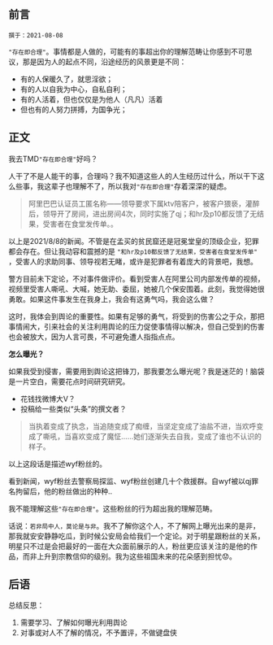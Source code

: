 <!--
 * @Date: 2021-08-08 09:14:39
 * @LastEditors: wenfujie
 * @LastEditTime: 2021-08-08 11:23:48
 * @FilePath: /document-library/articles/个人随想/这个社会怎么了？.md
-->
## 前言
`撰于：2021-08-08`

`"存在即合理"`。事情都是人做的，可能有的事超出你的理解范畴让你感到不可思议，那是因为人的起点不同，沿途经历的风景更是不同：

- 有的人保暖久了，就思淫欲；
- 有的人以自我为中心，自私自利；
- 有的人活着，但也仅仅是为他人（凡凡）活着
- 但也有的人努力拼搏，为国争光；

## 正文
我去TMD`"存在即合理"`好吗？

人干了不是人能干的事，合理吗？我不知道这些人的人生经历过什么，所以干下这么些事，我这辈子也理解不了，所以我对`"存在即合理"`存着深深的疑虑。

> 阿里巴巴认证员工匿名称——领导要求下属ktv陪客户，被客户猥亵，灌醉后，领导开了房间，进出房间4次，同时实施了qj；和hr及p10都反馈了无结果，受害者在食堂发传单。。

以上是2021/8/8的新闻。不管是在孟买的贫民窟还是冠冕堂皇的顶级企业，犯罪都会存在。但让我动容和震撼的是 `"和hr及p10都反馈了无结果，受害者在食堂发传单"` ，受害人的求助同事、领导视若无睹，或许是犯罪者有着庞大的背景吧，我想。

警方目前未下定论，不对事件做评价。看到受害人在阿里公司内部发传单的视频，视频里受害人嘶吼、大喊，她无助、委屈，她被几个保安围着。此刻，我觉得她很勇敢。如果这件事发生在我身上，我会有这勇气吗，我会这么做？

这时，我体会到舆论的重要性。如果有足够的勇气，将受到的伤害公之于众，那把事情闹大，引来社会的关注利用舆论的压力促使事情得以解决，但自己受到的伤害也会被放大，因为人言可畏，不可避免遭人指指点点。

**怎么曝光？**

如果我受到侵害，需要用到舆论这把锋刀，那我要怎么曝光呢？我是迷茫的！脑袋是一片空白，需要花点时间研究研究。

- 花钱找微博大V？
- 投稿给一些类似“头条”的撰文者？

> 当执着变成了执念，当追随变成了痴缠，当坚定变成了油盐不进，当欢呼变成了嘶吼，当喜欢变成了魔怔……她们逐渐失去自我，变成了谁也不认识的样子。

以上这段话是描述wyf粉丝的。

看到新闻，wyf粉丝去警察局探监、wyf粉丝创建几十个救援群。自wyf被以qj罪名拘留后，他的粉丝做出的种种..

我不能理解这些`"存在即合理"`。这些粉丝的行为超出我的理解范畴。

话说：`若非局中人，莫论是与非`。我不了解你这个人，不了解网上曝光出来的是非，那我就安安静静吃瓜，到时候公安局会给我们一个定论。对于明星跟粉丝的关系，明星只不过是会把最好的一面在大众面前展示的人，粉丝更应该关注的是他的作品，而非上升到宗教信仰的级别。我为这些祖国未来的花朵感到担忧😟。

## 后语

总结反思：
1. 需要学习、了解如何曝光利用舆论
2. 对事或对人不了解的情况，不予置评，不做键盘侠